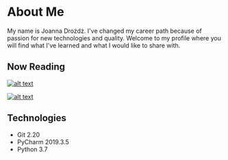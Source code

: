 # About Me
My name is Joanna Drożdż. I've changed my career path because of passion for new technologies and quality.
Welcome to my profile where you will find what I've learned and  what I would like to share with.



## Now Reading
[![alt text](https://emp-scs-uat.img-osdw.pl/img-p/1/kipwn/d576082e/std/2bc-452/804460680o.jpg)](https://ksiegarnia.pwn.pl/Automatyzacja-testow,804413689,p.html)

[![alt text](https://static01.helion.com.pl/global/okladki/326x466/e_1evn.png)](https://helion.pl/ksiazki/pasja-testowania-krzysztof-jadczyk,e_1evn.htm)

## Technologies
- Git 2.20
- PyCharm 2019.3.5
- Python 3.7